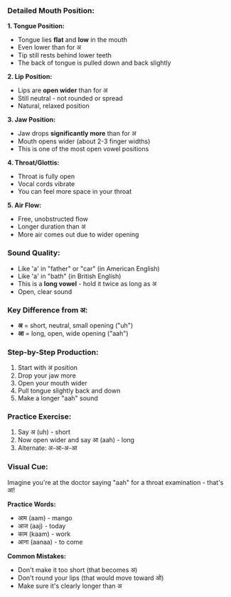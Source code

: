 
### **Detailed Mouth Position:**

**1. Tongue Position:**

- Tongue lies **flat** and **low** in the mouth
- Even lower than for अ
- Tip still rests behind lower teeth
- The back of tongue is pulled down and back slightly

**2. Lip Position:**

- Lips are **open wider** than for अ
- Still neutral - not rounded or spread
- Natural, relaxed position

**3. Jaw Position:**

- Jaw drops **significantly more** than for अ
- Mouth opens wider (about 2-3 finger widths)
- This is one of the most open vowel positions

**4. Throat/Glottis:**

- Throat is fully open
- Vocal cords vibrate
- You can feel more space in your throat

**5. Air Flow:**

- Free, unobstructed flow
- Longer duration than अ
- More air comes out due to wider opening

### **Sound Quality:**

- Like 'a' in "father" or "car" (in American English)
- Like 'a' in "bath" (in British English)
- This is a **long vowel** - hold it twice as long as अ
- Open, clear sound

### **Key Difference from अ:**

- **अ** = short, neutral, small opening ("uh")
- **आ** = long, open, wide opening ("aah")

### **Step-by-Step Production:**

1. Start with अ position
2. Drop your jaw more
3. Open your mouth wider
4. Pull tongue slightly back and down
5. Make a longer "aah" sound

### **Practice Exercise:**

1. Say अ (uh) - short
2. Now open wider and say आ (aah) - long
3. Alternate: अ-आ-अ-आ

### **Visual Cue:**

Imagine you're at the doctor saying "aah" for a throat examination - that's आ!

**Practice Words:**

- आम (aam) - mango
- आज (aaj) - today
- काम (kaam) - work
- आना (aanaa) - to come

**Common Mistakes:**

- Don't make it too short (that becomes अ)
- Don't round your lips (that would move toward ओ)
- Make sure it's clearly longer than अ